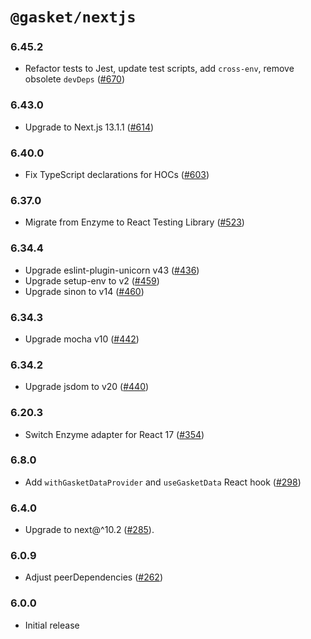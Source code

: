 # `@gasket/nextjs`

### 6.45.2

- Refactor tests to Jest, update test scripts, add `cross-env`, remove obsolete `devDeps` ([#670])

### 6.43.0

- Upgrade to Next.js 13.1.1 ([#614])

### 6.40.0

- Fix TypeScript declarations for HOCs ([#603])

### 6.37.0

- Migrate from Enzyme to React Testing Library ([#523])

### 6.34.4

- Upgrade eslint-plugin-unicorn v43 ([#436])
- Upgrade setup-env to v2 ([#459])
- Upgrade sinon to v14 ([#460])

### 6.34.3

- Upgrade mocha v10 ([#442])

### 6.34.2

- Upgrade jsdom to v20 ([#440])

### 6.20.3

- Switch Enzyme adapter for React 17 ([#354])

### 6.8.0

- Add `withGasketDataProvider` and `useGasketData` React hook ([#298])

### 6.4.0

- Upgrade to next@^10.2 ([#285]).

### 6.0.9

- Adjust peerDependencies ([#262])

### 6.0.0

- Initial release

[#262]: https://github.com/godaddy/gasket/pull/262
[#285]: https://github.com/godaddy/gasket/pull/285
[#298]: https://github.com/godaddy/gasket/pull/298
[#354]: https://github.com/godaddy/gasket/pull/354
[#436]: https://github.com/godaddy/gasket/pull/436
[#440]: https://github.com/godaddy/gasket/pull/440
[#442]: https://github.com/godaddy/gasket/pull/442
[#459]: https://github.com/godaddy/gasket/pull/459
[#460]: https://github.com/godaddy/gasket/pull/460
[#523]: https://github.com/godaddy/gasket/pull/523
[#603]: https://github.com/godaddy/gasket/pull/603
[#614]: https://github.com/godaddy/gasket/pull/614
[#670]: https://github.com/godaddy/gasket/pull/670
